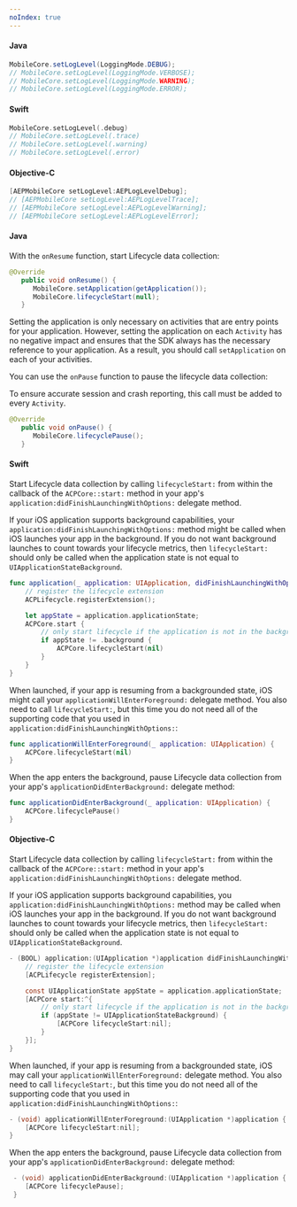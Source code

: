 ```yaml
---
noIndex: true
---
```


<Variant platform="android" task="enable" repeat="2"/>

#### Java

```java
MobileCore.setLogLevel(LoggingMode.DEBUG);
// MobileCore.setLogLevel(LoggingMode.VERBOSE);
// MobileCore.setLogLevel(LoggingMode.WARNING);
// MobileCore.setLogLevel(LoggingMode.ERROR);
```

<Variant platform="ios" task="enable" repeat="4"/>

#### Swift

```swift
MobileCore.setLogLevel(.debug)
// MobileCore.setLogLevel(.trace)
// MobileCore.setLogLevel(.warning)
// MobileCore.setLogLevel(.error)
```

#### Objective-C

```objectivec
[AEPMobileCore setLogLevel:AEPLogLevelDebug];
// [AEPMobileCore setLogLevel:AEPLogLevelTrace];
// [AEPMobileCore setLogLevel:AEPLogLevelWarning];
// [AEPMobileCore setLogLevel:AEPLogLevelError];
```
<!-- 
<Variant platform="react-native" task="enable" repeat="2"/>

#### Javascript

```jsx
ACPCore.setLogLevel(ACPMobileLogLevel.DEBUG);
//ACPCore.setLogLevel(ACPMobileLogLevel.VERBOSE);
//ACPCore.setLogLevel(ACPMobileLogLevel.WARNING);
//ACPCore.setLogLevel(ACPMobileLogLevel.ERROR);
``` -->

<!-- <Variant platform="flutter" task="enable" repeat="2"/>

#### Dart

```dart
FlutterACPCore.setLogLevel(ACPLoggingLevel.DEBUG);
//FlutterACPCore.setLogLevel(ACPLoggingLevel.VERBOSE);
//FlutterACPCore.setLogLevel(ACPLoggingLevel.WARNING);
//FlutterACPCore.setLogLevel(ACPLoggingLevel.ERROR);
``` -->

<!-- <Variant platform="cordova" task="enable" repeat="2"/>

#### Cordova

```javascript
ACPCore.setLogLevel(ACPCore.ACPMobileLogLevelError, successCallback, errorCallback);
ACPCore.setLogLevel(ACPCore.ACPMobileLogLevelWarning, successCallback, errorCallback);
ACPCore.setLogLevel(ACPCore.ACPMobileLogLevelDebug, successCallback, errorCallback);
ACPCore.setLogLevel(ACPCore.ACPMobileLogLevelVerbose, successCallback, errorCallback);
```

<Variant platform="unity" task="enable" repeat="2"/>

#### C#

```csharp
ACPCore.SetLogLevel(ACPCore.ACPMobileLogLevel.ERROR);
ACPCore.SetLogLevel(ACPCore.ACPMobileLogLevel.WARNING);
ACPCore.SetLogLevel(ACPCore.ACPMobileLogLevel.DEBUG);
ACPCore.SetLogLevel(ACPCore.ACPMobileLogLevel.VERBOSE);
``` -->

<Variant platform="android" task="metrics" repeat="7"/>

#### Java

With the `onResume` function, start Lifecycle data collection:

```java
@Override  
   public void onResume() {  
      MobileCore.setApplication(getApplication());
      MobileCore.lifecycleStart(null);
   }
```

Setting the application is only necessary on activities that are entry points for your application. However, setting the application on each `Activity` has no negative impact and ensures that the SDK always has the necessary reference to your application. As a result, you should call `setApplication` on each of your activities.

You can use the `onPause` function to pause the lifecycle data collection:

To ensure accurate session and crash reporting, this call must be added to every `Activity`.

```java
@Override
   public void onPause() {
      MobileCore.lifecyclePause();
   }
```

<Variant platform="ios" task="metrics" repeat="16"/>

#### Swift

Start Lifecycle data collection by calling `lifecycleStart:` from within the callback of the `ACPCore::start:` method in your app's `application:didFinishLaunchingWithOptions:` delegate method.

If your iOS application supports background capabilities, your `application:didFinishLaunchingWithOptions:` method might be called when iOS launches your app in the background. If you do not want background launches to count towards your lifecycle metrics, then `lifecycleStart:` should only be called when the application state is not equal to `UIApplicationStateBackground`.

```swift
func application(_ application: UIApplication, didFinishLaunchingWithOptions launchOptions: [UIApplicationLaunchOptionsKey: Any]?) -> Bool {
    // register the lifecycle extension
    ACPLifecycle.registerExtension();

    let appState = application.applicationState;            
    ACPCore.start {
        // only start lifecycle if the application is not in the background    
        if appState != .background {
            ACPCore.lifecycleStart(nil)
        }    
    }    
}
```

When launched, if your app is resuming from a backgrounded state, iOS might call your `applicationWillEnterForeground:` delegate method. You also need to call `lifecycleStart:`, but this time you do not need all of the supporting code that you used in `application:didFinishLaunchingWithOptions:`:

```swift
func applicationWillEnterForeground(_ application: UIApplication) {    
    ACPCore.lifecycleStart(nil)
}
```

When the app enters the background, pause Lifecycle data collection from your app's `applicationDidEnterBackground:` delegate method:

```swift
func applicationDidEnterBackground(_ application: UIApplication) {    
    ACPCore.lifecyclePause()
}
```

#### Objective-C

Start Lifecycle data collection by calling `lifecycleStart:` from within the callback of the `ACPCore::start:` method in your app's `application:didFinishLaunchingWithOptions:` delegate method.

If your iOS application supports background capabilities, you `application:didFinishLaunchingWithOptions:` method may be called when iOS launches your app in the background. If you do not want background launches to count towards your lifecycle metrics, then `lifecycleStart:` should only be called when the application state is not equal to `UIApplicationStateBackground`.

```objectivec
- (BOOL) application:(UIApplication *)application didFinishLaunchingWithOptions:(NSDictionary *)launchOptions {
    // register the lifecycle extension
    [ACPLifecycle registerExtension];

    const UIApplicationState appState = application.applicationState;
    [ACPCore start:^{
        // only start lifecycle if the application is not in the background
        if (appState != UIApplicationStateBackground) {
            [ACPCore lifecycleStart:nil];
        }
    }];
}
```

When launched, if your app is resuming from a backgrounded state, iOS may call your `applicationWillEnterForeground:` delegate method. You also need to call `lifecycleStart:`, but this time you do not need all of the supporting code that you used in `application:didFinishLaunchingWithOptions:`:

```objectivec
- (void) applicationWillEnterForeground:(UIApplication *)application {
    [ACPCore lifecycleStart:nil];
}
```

When the app enters the background, pause Lifecycle data collection from your app's `applicationDidEnterBackground:` delegate method:

```objectivec
 - (void) applicationDidEnterBackground:(UIApplication *)application {
    [ACPCore lifecyclePause];
 }
```

<!-- <Variant platform="react-native" task="metrics" repeat="6"/>

#### JavaScript

You should implement Lifecycle metrics in native code. However, Lifecycle's APIs are available in Javascript if it fits your use case.

**Starting a Lifecycle event**

```jsx
ACPCore.lifecycleStart({"lifecycleStart": "myData"});
```

**Pausing a Lifecycle event**

```jsx
ACPCore.lifecyclePause();
``` -->

<!-- <Variant platform="flutter" task="metrics" repeat="2"/>

#### Flutter

You need to implement Lifecycle in native Android and iOS code. For more information on implementing, please read the [Lifecycle documentation](../lifecycle-for-edge-network/index.md). -->

<!-- <Variant platform="cordova" task="metrics" repeat="4"/>

#### Cordova

You need to implement Lifecycle in native Android and iOS code. For more information on implementing, please read the [Lifecycle documentation](../lifecycle-for-edge-network/index.md).

**Getting Lifecycle version**

```javascript
ACPLifecycle.extensionVersion(function(version) {
    console.log(version);
}, function(error) {
    console.log(error);
});
```

<Variant platform="unity" task="metrics" repeat="3"/>

#### C#

**Starting and pausing a lifecycle event**

```csharp
private void OnApplicationPause(bool pauseStatus)
{
  if (pauseStatus)
  {
    ACPCore.LifecyclePause();
  }
  else
  {
    var cdata = new Dictionary<string, string>();
    cdata.Add("launch.data", "added");
    ACPCore.LifecycleStart(cdata);
  }
}
```

<Variant platform="xamarin" task="metrics" repeat="7"/>

#### C#

**iOS**

**Starting and pausing a lifecycle event**

```csharp
public override void WillEnterForeground(UIApplication uiApplication)
{
  base.WillEnterForeground(uiApplication);
  ACPCore.LifecycleStart(null);
}

public override void DidEnterBackground(UIApplication uiApplication)
{
  base.DidEnterBackground(uiApplication);
  ACPCore.LifecycleStart(null);
}
```

**Android**

**Starting and pausing a lifecycle event**

```csharp
protected override void OnResume()
{
  base.OnResume();
  ACPCore.LifecycleStart(null);
}

protected override void OnPause()
{
  base.OnPause();
  ACPCore.LifecyclePause();
}
``` -->